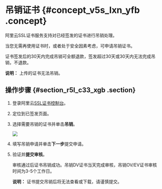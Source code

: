 # 吊销证书 {#concept_v5s_lxn_yfb .concept}

阿里云SSL证书服务支持对已经签发的证书进行吊销处理。

当您无需再使用证书时，或者处于安全因素考虑，可申请吊销证书。

证书签发后的30天内完成吊销可全额退款，签发超过30天或30天内无法完成吊销，不退款。

**说明：** 上传的证书无法吊销。

## 操作步骤 {#section_r5l_c33_xgb .section}

1.  登录阿里云[SSL证书控制台](https://yundunnext.console.aliyun.com/?p=casnext#/overview/cn-hangzhou)。
2.  定位到已签发页面。
3.  选择需要吊销的证书并单击**吊销**。

    ![](http://static-aliyun-doc.oss-cn-hangzhou.aliyuncs.com/assets/img/65317/155124906739609_zh-CN.png)

4.  填写吊销申请并单击**下一步**提交申请。
5.  验证并**提交审核**。

    审核通过后证书吊销成功。吊销DV证书当天完成审核，吊销OV/EV证书审核时间为3-5个工作日。

    **说明：** 证书提交吊销后将无法查看或下载，请谨慎提交。


